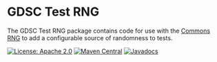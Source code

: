 GDSC Test RNG
=============

The GDSC Test RNG package contains code for use with the 
[Commons RNG](https://commons.apache.org/proper/commons-rng/) to add
a configurable source of randomness to tests.

[![License: Apache 2.0](https://img.shields.io/badge/License-Apache%20v2-blue.svg)](https://www.apache.org/licenses/LICENSE-2.0)
[![Maven Central](https://maven-badges.herokuapp.com/maven-central/uk.ac.sussex.gdsc/gdsc-test-rng/badge.svg)](https://maven-badges.herokuapp.com/maven-central/uk.ac.sussex.gdsc/gdsc-test-rng/)
[![Javadocs](https://javadoc.io/badge2/uk.ac.sussex.gdsc/gdsc-test-rng/javadoc.svg)](https://javadoc.io/doc/uk.ac.sussex.gdsc/gdsc-test-rng)

